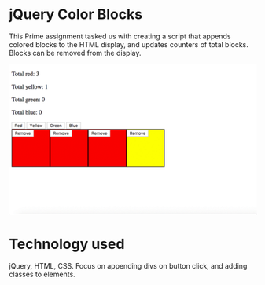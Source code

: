 # jQuery Color Blocks
This Prime assignment tasked us with creating a script that appends colored blocks to the HTML display, and updates counters of total blocks. Blocks can be removed from the display.

<p>
<img src="jquery-color-blocks-demo.gif" width="600px">
</p>

# Technology used
jQuery, HTML, CSS. Focus on appending divs on button click, and adding classes to elements.